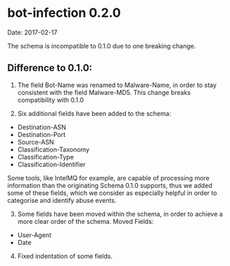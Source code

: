 # bot-infection 0.2.0

Date: 2017-02-17

The schema is incompatible to 0.1.0 due to one breaking change.

## Difference to 0.1.0:

 1. The field Bot-Name was renamed to Malware-Name,
 in order to stay consistent with the field Malware-MD5.
 This change breaks compatibility with 0.1.0

 2. Six additional fields have been added to the schema:
  * Destination-ASN
  * Destination-Port
  * Source-ASN
  * Classification-Taxonomy
  * Classification-Type
  * Classification-Identifier

 Some tools, like IntelMQ for example, are
 capable of processing more information than the originating Schema 0.1.0
 supports, thus we added some of these fields, which we consider as
 especially helpful in order to categorise and identify abuse events.

 3. Some fields have been moved within the schema, in order to achieve
 a more clear order of the schema. Moved Fields:
  * User-Agent
  * Date

 4. Fixed indentation of some fields.
